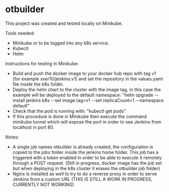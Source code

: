 # otbuilder

This project was created and tested locally on Minikube.

Tools needed:
- Minikube or to be logged into any k8s service.
- Kubectl
- Helm

Instructions for testing in Minikube:

- Build and push the docker image to your docker hub repo with tag v1 (for example xxer10/jenkins:v1) and set the repository in the values.yaml file inside the k8s folder.
- Deploy the helm chart to the cluster with the image tag, in this case the example will be deployed to the default namespace:
  "helm upgrade --install jenkins k8s --set image.tag=v1 --set replicaCount=1 --namespace default"
- Check that the pod is running with: "kubectl get pods"
- If this procedure is done in Minikube then execute the command minikube tunnel which will expose the port in order to see Jenkins from localhost in port 80.

Notes:
- A single job names otbuilder is already created, the configuration is copied to the jobs folder inside the jenkins home folder. This job has a triggered with a token enabled in order to be able to execute it remotely through a POST request. (Still in progress, docker image has the job set but when deploying in the k8s cluster it erases the otbuilder job folder) 
- Nginx is installed as well to try to do a reverse proxy in order to serve Jenkins from a custom URL (THIS IS STILL A WORK IN PROGRESS, CURRENTLY NOT WORKING)
 

